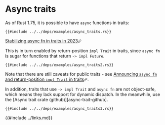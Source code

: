 # Async traits

As of Rust 1.75, it is possible to have `async` functions in traits:

```rust,editable,ignore,mdbook-runnable
{{#include ../../deps/examples/async_traits.rs}}
```

[Stabilizing async fn in traits in 2023]( https://blog.rust-lang.org/inside-rust/2023/05/03/stabilizing-async-fn-in-trait.html )⮳

This is in turn enabled by return-position `impl Trait` in traits, since `async fn` is sugar for functions that return `-> impl Future`.

```rust,editable
{{#include ../../deps/examples/async_traits2.rs}}
```

Note that there are still caveats for public traits - see [Announcing `async fn` and return-position `impl Trait` in traits]( https://blog.rust-lang.org/2023/12/21/async-fn-rpit-in-traits.html# )⮳.

In addition, traits that use `-> impl Trait` and `async fn` are not object-safe, which means they lack support for dynamic dispatch. In the meanwhile, use the [Async trait crate (github)][async-trait-github].

```rust,editable,ignore,mdbook-runnable
{{#include ../../deps/examples/async_traits3.rs}}
```

{{#include ../links.md}}
